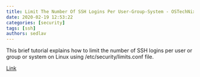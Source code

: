 ```yaml
---
title: Limit The Number Of SSH Logins Per User-Group-System - OSTechNix
date: 2020-02-19 12:53:22
categories: [security]
tags: [ssh]
authors: sedlav
---
```


This brief tutorial explains how to limit the number of SSH logins per user or group or system on Linux using /etc/security/limits.conf file.

[Link](https://www.ostechnix.com/limit-the-number-of-ssh-logins-per-user-group-system/)
